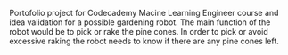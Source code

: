 Portofolio project for Codecademy Macine Learning Engineer course and idea validation for a possible gardening robot. The main function of the robot would be to pick or rake the pine cones. 
In order to pick or avoid excessive raking the robot needs to know if there are any pine cones left.
